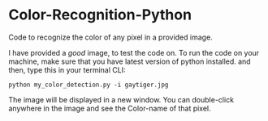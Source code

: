 # Color-Recognition-Python
Code to recognize the color of any pixel in a provided image.

I have provided a *good* image, to test the code on.
To run the code on your machine, make sure that you have latest version of python installed.
and then,
type this in your terminal CLI: 

```
python my_color_detection.py -i gaytiger.jpg
```

The image will be displayed in a new window. You can double-click anywhere in the image and see the Color-name of that pixel.
